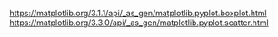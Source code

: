 https://matplotlib.org/3.1.1/api/_as_gen/matplotlib.pyplot.boxplot.html
https://matplotlib.org/3.3.0/api/_as_gen/matplotlib.pyplot.scatter.html
